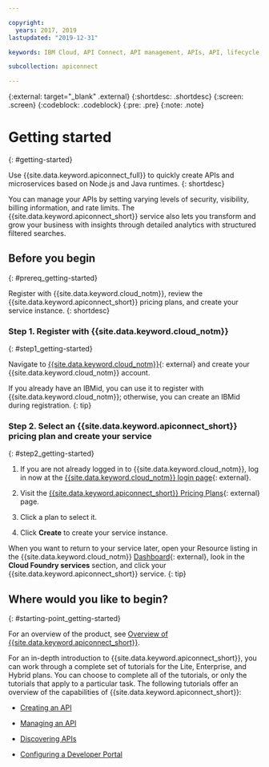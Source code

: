 ```yaml
---

copyright:
  years: 2017, 2019
lastupdated: "2019-12-31"

keywords: IBM Cloud, API Connect, API management, APIs, API, lifecycle, intro, API Connect Enterprise, API Connect Hybrid, API Connect Lite

subcollection: apiconnect

---
```


{:external: target="_blank" .external} 
{:shortdesc: .shortdesc}
{:screen: .screen}
{:codeblock: .codeblock}
{:pre: .pre}
{:note: .note}

# Getting started
{: #getting-started}

Use {{site.data.keyword.apiconnect_full}} to quickly create APIs and microservices based on Node.js and Java runtimes. 
{: shortdesc}

You can manage your APIs by setting varying levels of security, visibility, billing information, and rate limits. The {{site.data.keyword.apiconnect_short}} service also lets you transform and grow your business with insights through detailed analytics with structured filtered searches.

## Before you begin
{: #prereq_getting-started}

Register with {{site.data.keyword.cloud_notm}}, review the {{site.data.keyword.apiconnect_short}} pricing plans, and create your service instance.
{: shortdesc}

### Step 1. Register with {{site.data.keyword.cloud_notm}}
{: #step1_getting-started}

Navigate to [{{site.data.keyword.cloud_notm}}](https://cloud.ibm.com/registration/){: external} and create your {{site.data.keyword.cloud_notm}} account. 

If you already have an IBMid, you can use it to register with {{site.data.keyword.cloud_notm}}; otherwise, you can create an IBMid during registration.
{: tip}

### Step 2. Select an {{site.data.keyword.apiconnect_short}} pricing plan and create your service
{: #step2_getting-started}

1. If you are not already logged in to {{site.data.keyword.cloud_notm}}, log in now at the [{{site.data.keyword.cloud_notm}} login page](https://cloud.ibm.com/login/){: external}.

2. Visit the [{{site.data.keyword.apiconnect_short}} Pricing Plans](https://cloud.ibm.com/catalog/services/api-connect){: external} page.

3. Click a plan to select it.

4. Click **Create** to create your service instance.

When you want to return to your service later, open your Resource listing in the {{site.data.keyword.cloud_notm}} [Dashboard](https://cloud.ibm.com/resources){: external}, look in the **Cloud Foundry services** section, and click your {{site.data.keyword.apiconnect_short}} service.
{: tip}

## Where would you like to begin?
{: #starting-point_getting-started}

For an overview of the product, see [Overview of {{site.data.keyword.apiconnect_short}}](/docs/apiconnect?topic=apiconnect-apic_overview).

For an in-depth introduction to {{site.data.keyword.apiconnect_short}}, you can work through a complete set of tutorials for the Lite, Enterprise, and Hybrid plans. You can choose to complete all of the tutorials, or only the tutorials that apply to a particular task. The following tutorials offer an overview of the capabilities of {{site.data.keyword.apiconnect_short}}:

- [Creating an API](/docs/apiconnect/tutorials?topic=apiconnect-tut_create_api_node)

- [Managing an API](/docs/apiconnect/tutorials?topic=apiconnect-tut_rest_landing)

- [Discovering APIs](/docs/apiconnect/tutorials?topic=apiconnect-tut_discover_apis)

- [Configuring a Developer Portal](/docs/apiconnect/tutorials?topic=apiconnect-tut_config_dev_portal)